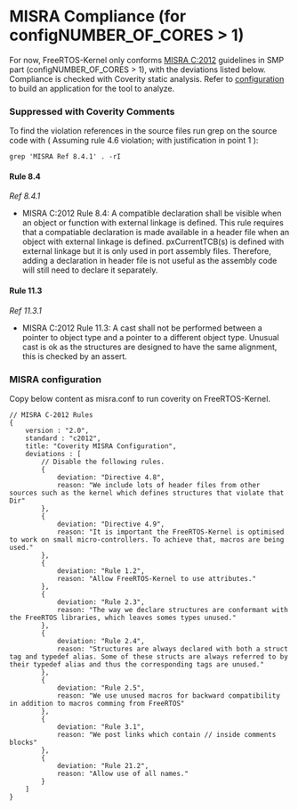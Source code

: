 # MISRA Compliance (for configNUMBER_OF_CORES > 1)

For now, FreeRTOS-Kernel only conforms [MISRA C:2012](https://www.misra.org.uk/misra-c) guidelines in SMP part (configNUMBER_OF_CORES > 1), 
with the deviations listed below. Compliance is checked with Coverity static analysis. Refer to [configuration](#misra-configuration) to build an application for the tool to analyze.

### Suppressed with Coverity Comments
To find the violation references in the source files run grep on the source code
with ( Assuming rule 4.6 violation; with justification in point 1 ):
```
grep 'MISRA Ref 8.4.1' . -rI
```
        
#### Rule 8.4

_Ref 8.4.1_

- MISRA C:2012 Rule 8.4: A compatible declaration shall be visible when an object or function with external linkage is defined.
        This rule requires that a compatiable declaration is made available in a header
        file when an object with external linkage is defined. pxCurrentTCB(s) is defined
        with external linkage but it is only used in port assembly files. Therefore, adding
        a declaration in header file is not useful as the assembly code will still need to
        declare it separately.

#### Rule 11.3

_Ref 11.3.1_

- MISRA C:2012 Rule 11.3: A cast shall not be performed between a pointer to object type and a pointer to a different object type.
        Unusual cast is ok as the structures are designed to have the same alignment, this is checked by an assert.

### MISRA configuration

Copy below content as misra.conf to run coverity on FreeRTOS-Kernel.

```
// MISRA C-2012 Rules
{
    version : "2.0",
    standard : "c2012",
    title: "Coverity MISRA Configuration",
    deviations : [
        // Disable the following rules.
        {
            deviation: "Directive 4.8",
            reason: "We include lots of header files from other sources such as the kernel which defines structures that violate that Dir"
        },
        {
            deviation: "Directive 4.9",
            reason: "It is important the FreeRTOS-Kernel is optimised to work on small micro-controllers. To achieve that, macros are being used."
        },
        {
            deviation: "Rule 1.2",
            reason: "Allow FreeRTOS-Kernel to use attributes."
        },
        {
            deviation: "Rule 2.3",
            reason: "The way we declare structures are conformant with the FreeRTOS libraries, which leaves somes types unused."
        },
        {
            deviation: "Rule 2.4",
            reason: "Structures are always declared with both a struct tag and typedef alias. Some of these structs are always referred to by their typedef alias and thus the corresponding tags are unused."
        },
        {
            deviation: "Rule 2.5",
            reason: "We use unused macros for backward compatibility in addition to macros comming from FreeRTOS"
        },
        {
            deviation: "Rule 3.1",
            reason: "We post links which contain // inside comments blocks"
        },
        {
            deviation: "Rule 21.2",
            reason: "Allow use of all names."
        }
    ]
}
```